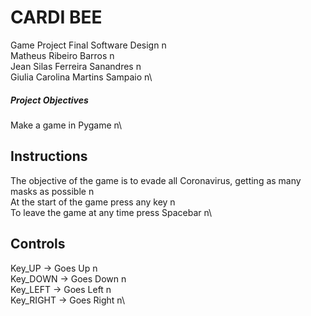 # CARDI BEE
Game Project Final Software Design n\
Matheus Ribeiro Barros n\
Jean Silas Ferreira Sanandres n\
Giulia Carolina Martins Sampaio n\

##### Project Objectives
Make a game in Pygame n\

## Instructions
The objective of the game is to evade all Coronavirus, getting as many masks as possible n\
At the start of the game press any key n\
To leave the game at any time press Spacebar n\

## Controls
Key_UP -> Goes Up n\
Key_DOWN -> Goes Down n\
Key_LEFT -> Goes Left n\
Key_RIGHT -> Goes Right n\



